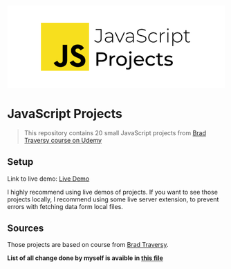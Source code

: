 ![JavaScript Projects](cover.png)

# JavaScript Projects

> This repository contains 20 small JavaScript projects from [Brad Traversy course on Udemy](https://www.udemy.com/course/web-projects-with-vanilla-javascript/)

## Setup

Link to live demo: [Live Demo](https://ptasi0r.github.io/javascript-projects/)

I highly recommend using live demos of projects. If you want to see those projects locally, I recommend using some live server extension, to prevent errors with fetching data form local files.

## Sources

Those projects are based on course from [Brad Traversy](https://www.udemy.com/course/web-projects-with-vanilla-javascript/).

**List of all change done by myself is avaible in [this file](CHANGES.md)**
